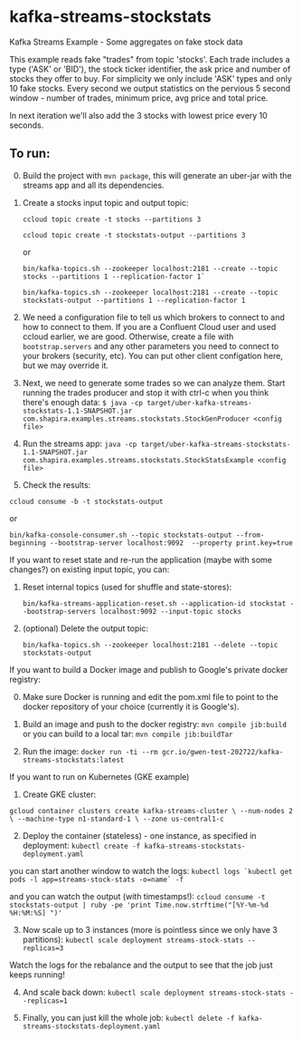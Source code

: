 # kafka-streams-stockstats
Kafka Streams Example - Some aggregates on fake stock data

This example reads fake "trades" from topic 'stocks'. Each trade includes a type ('ASK' or 'BID'), the stock ticker identifier, the ask price and number of stocks they offer to buy.
For simplicity we only include 'ASK' types and only 10 fake stocks. Every second we output statistics on the pervious 5 second window - number of trades, minimum price, avg price and total price.

In next iteration we'll also add the 3 stocks with lowest price every 10 seconds.

To run:
--------
0. Build the project with `mvn package`, this will generate an uber-jar with the streams app and all its dependencies.
1. Create a stocks input topic and output topic:

    ```
    ccloud topic create -t stocks --partitions 3
    
    ccloud topic create -t stockstats-output --partitions 3
    ```
    or

    ```
    bin/kafka-topics.sh --zookeeper localhost:2181 --create --topic stocks --partitions 1 --replication-factor 1`
    
    bin/kafka-topics.sh --zookeeper localhost:2181 --create --topic stockstats-output --partitions 1 --replication-factor 1
   ```

2. We need a configuration file to tell us which brokers to connect to and how to connect to them. If you are a Confluent Cloud user and used ccloud earlier, we are good. Otherwise, create a file with `bootstrap.servers` and any other parameters you need to connect to your brokers (security, etc). You can put other client configation here, but we may override it.

3. Next, we need to generate some trades so we can analyze them. Start running the trades producer and stop it with ctrl-c when you think there's enough data:
`$ java -cp target/uber-kafka-streams-stockstats-1.1-SNAPSHOT.jar com.shapira.examples.streams.stockstats.StockGenProducer <config file>`

4. Run the streams app:
`java -cp target/uber-kafka-streams-stockstats-1.1-SNAPSHOT.jar com.shapira.examples.streams.stockstats.StockStatsExample <config file>`

5. Check the results:

`ccloud consume -b -t stockstats-output`

or

`bin/kafka-console-consumer.sh --topic stockstats-output --from-beginning --bootstrap-server localhost:9092  --property print.key=true`

If you want to reset state and re-run the application (maybe with some changes?) on existing input topic, you can:

1. Reset internal topics (used for shuffle and state-stores):

    `bin/kafka-streams-application-reset.sh --application-id stockstat --bootstrap-servers localhost:9092 --input-topic stocks`

2. (optional) Delete the output topic:

    `bin/kafka-topics.sh --zookeeper localhost:2181 --delete --topic stockstats-output`
    
    
If you want to build a Docker image and publish to Google's private docker registry:
    
0. Make sure Docker is running and edit the pom.xml file to point to the docker repository of your choice (currently it is Google's).

1. Build an image and push to the docker registry: `mvn compile jib:build`
or you can build to a local tar: `mvn compile jib:buildTar`

2. Run the image: `docker run -ti --rm gcr.io/gwen-test-202722/kafka-streams-stockstats:latest`

If you want to run on Kubernetes (GKE example)

1. Create GKE cluster:

`gcloud container clusters create kafka-streams-cluster \
     --num-nodes 2 \
     --machine-type n1-standard-1 \
     --zone us-central1-c`
     
2. Deploy the container (stateless) - one instance, as specified in deployment:
`kubectl create -f kafka-streams-stockstats-deployment.yaml`

you can start another window to watch the logs:
``kubectl logs `kubectl get pods -l app=streams-stock-stats -o=name` -f``

and you can watch the output (with timestamps!):
`ccloud consume -t stockstats-output | ruby -pe 'print Time.now.strftime("[%Y-%m-%d %H:%M:%S] ")'`

3. Now scale up to 3 instances (more is pointless since we only have 3 partitions):
`kubectl scale deployment streams-stock-stats --replicas=3`

Watch the logs for the rebalance and the output to see that the job just keeps running!

4. And scale back down:
`kubectl scale deployment streams-stock-stats --replicas=1`

5. Finally, you can just kill the whole job:
`kubectl delete -f kafka-streams-stockstats-deployment.yaml`